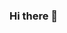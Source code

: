 ### Hi there 👋

<!--
**abusallam/abusallam** is a ✨ _special_ ✨ repository because its `README.md` (this file) appears on your GitHub profile.

Here are some ideas to get you started:

- 🔭 I’m currently working on me.
- 🌱 I’m currently learning life.
- 👯 I’m looking to collaborate on peace.
- 🤔 I’m looking for help with all.
- 💬 Ask me about nothing.
- 📫 How to reach me: ok
- 😄 Pronouns: ...
- ⚡ Fun fact: ...
-->
